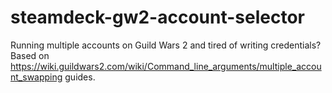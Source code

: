 # steamdeck-gw2-account-selector
Running multiple accounts on Guild Wars 2 and tired of writing credentials? Based on https://wiki.guildwars2.com/wiki/Command_line_arguments/multiple_account_swapping guides.
